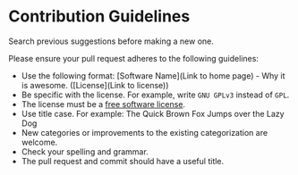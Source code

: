 # Contribution Guidelines

Search previous suggestions before making a new one.

Please ensure your pull request adheres to the following guidelines:

- Use the following format: [Software Name](Link to home page) - Why it is awesome. ([License](Link to license))
- Be specific with the license. For example, write `GNU GPLv3` instead of `GPL`.
- The license must be a [free software license](https://www.gnu.org/licenses/license-list.html#SoftwareLicenses).
- Use title case. For example: The Quick Brown Fox Jumps over the Lazy Dog
- New categories or improvements to the existing categorization are welcome.
- Check your spelling and grammar.
- The pull request and commit should have a useful title.
